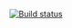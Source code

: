 [![Build status](https://ci.appveyor.com/api/projects/status/dw86vie8f122ft7e?svg=true)](https://ci.appveyor.com/project/Krasyulia/patterns1)